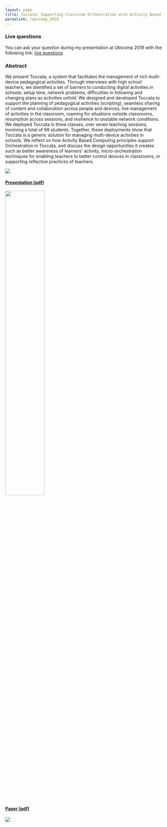 ```yaml
---
layout: page
title: Toccata: Supporting Classroom Orchestration with Activity Based Computing
permalink: /ubicomp_2019
---
```

### Live questions
You can ask your question during my presentation at Ubicomp 2019 with the following link: [live questions](https://app.sli.do/event/jgwdfzb1)
### Abstract
We present Toccata, a system that facilitates the management of rich multi-device pedagogical activities. Through interviews with high school teachers, we identified a set of barriers to conducting digital activities in schools: setup time, network problems, difficulties in following and changing plans as activities unfold. We designed and developed Toccata to support the planning of pedagogical activities (scripting), seamless sharing of content and collaboration across people and devices, live management of activities in the classroom, roaming for situations outside classrooms, resumption across sessions, and resilience to unstable network conditions. We deployed Toccata in three classes, over seven teaching sessions, involving a total of 69 students. Together, these deployments show that Toccata is a generic solution for managing multi-device activities in schools. We reflect on how Activity Based Computing principles support Orchestration in Toccata, and discuss the design opportunities it creates such as better awareness of learners' activity, micro-orchestration techniques for enabling teachers to better control devices in classrooms, or supporting reflective practices of teachers. 

<a href="https://hal.archives-ouvertes.fr/hal-02136481/document">
  <img src="https://valentin.lachand.net/documents/2019/paper_ubicomp_thumbnail.png"/>
 </a>


#### [Presentation [pdf]](https://docs.google.com/presentation/d/1qmoVolMyzQ7etLfP6kaOxNvE5CQo0t-7Wo5Hdu90m_M/export/pdf)
<a href="https://docs.google.com/presentation/d/1qmoVolMyzQ7etLfP6kaOxNvE5CQo0t-7Wo5Hdu90m_M/export/pdf">
  <img src="https://valentin.lachand.net/documents/2019/presentation_ubicomp_thumbnail.png" style="width:50%;"/>
 </a>
 
#### [Paper [pdf]](https://hal.archives-ouvertes.fr/hal-02136481/document)
 <a href="https://hal.archives-ouvertes.fr/hal-02136481/document">
  <img src="https://thumb.ccsd.cnrs.fr/8470302/large" />
 </a>

